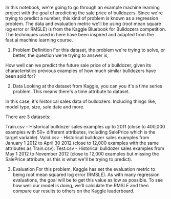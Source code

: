 In this notebook, we're going to go through an example machine learning project with the goal of predicting the sale price of bulldozers.
Since we're trying to predict a number, this kind of problem is known as a regression problem.
The data and evaluation metric we'll be using (root mean square log error or RMSLE) is from the Kaggle Bluebook for Bulldozers competition.
The techniques used in here have been inspired and adapted from the fast.ai machine learning course.

1. Problem Definition
For this dataset, the problem we're trying to solve, or better, the question we're trying to answer is,

How well can we predict the future sale price of a bulldozer, given its characteristics previous examples of how much similar bulldozers have been sold for?

2. Data
Looking at the dataset from Kaggle, you can you it's a time series problem. This means there's a time attribute to dataset.

In this case, it's historical sales data of bulldozers. Including things like, model type, size, sale date and more.

There are 3 datasets:

Train.csv - Historical bulldozer sales examples up to 2011 (close to 400,000 examples with 50+ different attributes, including SalePrice which is the target variable).
Valid.csv - Historical bulldozer sales examples from January 1 2012 to April 30 2012 (close to 12,000 examples with the same attributes as Train.csv).
Test.csv - Historical bulldozer sales examples from May 1 2012 to November 2012 (close to 12,000 examples but missing the SalePrice attribute, as this is what we'll be trying to predict).

3. Evaluation
For this problem, Kaggle has set the evaluation metric to being root mean squared log error (RMSLE). As with many regression evaluations, the goal will be to get this value as low as possible.
To see how well our model is doing, we'll calculate the RMSLE and then compare our results to others on the Kaggle leaderboard.
